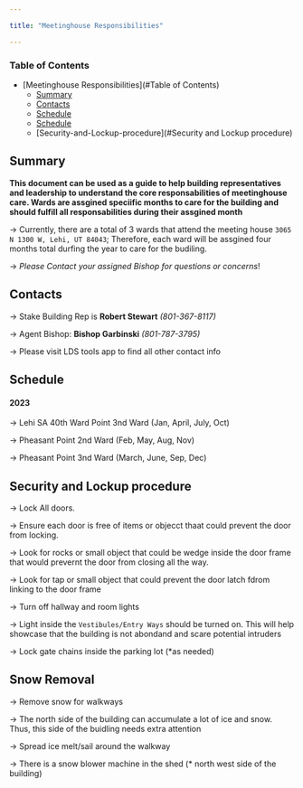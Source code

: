 ```yaml
---

title: "Meetinghouse Responsibilities"

---
```


### Table of Contents
- [Meetinghouse Responsibilities](#Table of Contents)
  - [Summary](#Summary)
  - [Contacts](#Contacts)
  - [Schedule](#Schedule)
  - [Schedule](#Schedule)
  - [Security-and-Lockup-procedure](#Security and Lockup procedure)

## Summary

**This document can be used as a guide to help building representatives and leadership to understand the core responsabilities of meetinghouse care. Wards are assgined speciific months to care for the building and should fulfill all responsabilities during their assgined month**

-> Currently, there are a total of 3 wards that attend the meeting house `3065 N 1300 W, Lehi, UT 84043`; Therefore, each ward will be assgined four months total durfing the year to care for the budiling. 

-> *Please Contact your assigned Bishop for questions or concerns*!

## Contacts

-> Stake Building Rep is **Robert Stewart** *(801-367-8117)*

-> Agent Bishop: **Bishop Garbinski** *(801-787-3795)*

-> Please visit LDS tools app to find all other contact info

## Schedule

#### 2023

-> Lehi SA 40th Ward Point 3nd Ward (Jan, April, July, Oct)

-> Pheasant Point 2nd Ward (Feb, May, Aug, Nov)

-> Pheasant Point 3nd Ward (March, June, Sep, Dec)

## Security and Lockup procedure

-> Lock All doors. 

-> Ensure each door is free of items or objecct thaat could prevent the door from locking. 

-> Look for rocks or small object that could be wedge inside the door frame that would prevernt the door from closing all the way.

-> Look for tap or small object that could prevent the door latch fdrom linking to the door frame

-> Turn off hallway and room lights

-> Light inside the `Vestibules/Entry Ways` should be turned on. This will help showcase that the building is not abondand and scare potential intruders

-> Lock gate chains inside the parking lot (*as needed) 

## Snow Removal

-> Remove snow for walkways

-> The north side of the building can accumulate a lot of ice and snow. Thus, this side of the buidling needs extra attention 

-> Spread ice melt/sail around the walkway

-> There is a snow blower machine in the shed (* north west side of the building)


